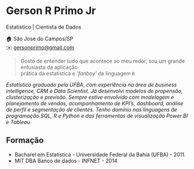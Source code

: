 # Gerson R Primo Jr
Estatistico | Cientista de Dados

:house:    São Jose do Campos/SP <br>
:envelope: gersonprimo@gmail.com

> Gosto de entender tudo que acontece ao meu redor, sou um grande entusiasta da aplicação  
> prática da estatística e *'fanboy'* da linguagem `R` 

*Estatístico graduado pela UFBA, com experiência na área de business intelligence, CRM e Data Scientist. Já desenvolvi modelos de propensão, clusterização e previsão. Sempre estive envolvido com modelagem e planejamento de vendas, acompanhamento de KPI’s, dashboard, análise de perfil e segmentação de clientes. Tenho domínio nas linguagens de programação SQL, R e Python e das ferramentas de visualização Power BI e Tableau.*


## Formação
- Bacharel em Estatística - Universidade Federal da Bahia (UFBA) - 2011.
- MIT DBA Banco de dados - INFNET - 2014
